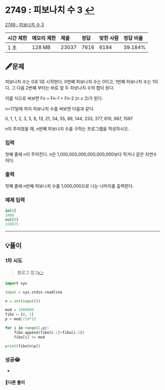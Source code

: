 # 2749 : 피보나치 수 3 [↩](../../acmicpc)

[2749 : 피보나치 수 3](https://www.acmicpc.net/problem/2749)

| 시간 제한 | 메모리 제한 | 제출  | 정답 | 맞힌 사람 | 정답 비율 |
| :-------- | :---------- | :---- | :--- | :-------- | :-------- |
| 1 초      | 128 MB      | 23037 | 7616 | 6184      | 39.184%   |

## 🖋️문제

피보나치 수는 0과 1로 시작한다. 0번째 피보나치 수는 0이고, 1번째 피보나치 수는 1이다. 그 다음 2번째 부터는 바로 앞 두 피보나치 수의 합이 된다.

이를 식으로 써보면 Fn = Fn-1 + Fn-2 (n ≥ 2)가 된다.

n=17일때 까지 피보나치 수를 써보면 다음과 같다.

0, 1, 1, 2, 3, 5, 8, 13, 21, 34, 55, 89, 144, 233, 377, 610, 987, 1597

n이 주어졌을 때, n번째 피보나치 수를 구하는 프로그램을 작성하시오.

### 입력

첫째 줄에 n이 주어진다. n은 1,000,000,000,000,000,000보다 작거나 같은 자연수이다.

### 출력

첫째 줄에 n번째 피보나치 수를 1,000,000으로 나눈 나머지를 출력한다.

### 예제 입력

```python
in[0]
1000
out[0]
228875

```

---

## 💡풀이
### 1차 시도
> 블로그 참고[👉](https://kyun2da.github.io/2020/08/30/fibonacci/)
```python
import sys

input = sys.stdin.readline

n = int(input())

mod = 1000000
fibo = [0, 1]
p = mod//10*15

for i in range(2,p):
    fibo.append(fibo[i-1]+fibo[i-2])
    fibo[i] %= mod

print(fibo[n%p])
```
### 성공😂
* 

#### 🤝다른 풀이

